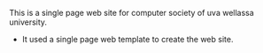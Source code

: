 This is a single page web site for computer society of uva wellassa university.
- It used a single page web template to create the web site. 
